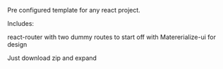 Pre configured template for any react project.

Includes:

react-router with two dummy routes to start off with
Matererialize-ui for design

Just download zip and expand
